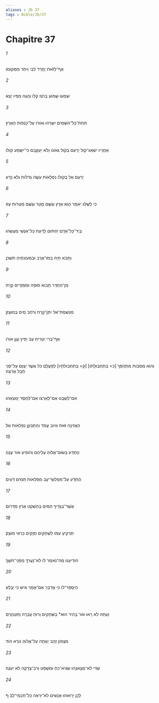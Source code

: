```yaml
---
aliases : Jb 37
tags : Bible/Jb/37
---
```


# Chapitre 37

###### 1
אַף־לְזֹאת יֶחֱרַד לִבִּי וְיִתַּר מִמְּקֹומֹו׃
###### 2
שִׁמְעוּ שָׁמֹועַ בְּרֹגֶז קֹלֹו וְהֶגֶה מִפִּיו יֵצֵא׃
###### 3
תַּחַת־כָּל־הַשָּׁמַיִם יִשְׁרֵהוּ וְאֹורֹו עַל־כַּנְפֹות הָאָרֶץ׃
###### 4
אַחֲרָיו יִשְׁאַג־קֹול יַרְעֵם בְּקֹול גְּאֹונֹו וְלֹא יְעַקְּבֵם כִּי־יִשָּׁמַע קֹולֹו׃
###### 5
יַרְעֵם אֵל בְּקֹולֹו נִפְלָאֹות עֹשֶׂה גְדֹלֹות וְלֹא נֵדָע׃
###### 6
כִּי לַשֶּׁלַג יֹאמַר הֱוֵא אָרֶץ וְגֶשֶׁם מָטָר וְגֶשֶׁם מִטְרֹות עֻזֹּו׃
###### 7
בְּיַד־כָּל־אָדָם יַחְתֹּום לָדַעַת כָּל־אַנְשֵׁי מַעֲשֵׂהוּ׃
###### 8
וַתָּבֹא חַיָּה בְמֹו־אָרֶב וּבִמְעֹונֹתֶיהָ תִשְׁכֹּן׃
###### 9
מִן־הַחֶדֶר תָּבֹוא סוּפָה וּמִמְּזָרִים קָרָה׃
###### 10
מִנִּשְׁמַת־אֵל יִתֶּן־קָרַח וְרֹחַב מַיִם בְּמוּצָק׃
###### 11
אַף־בְּרִי יַטְרִיחַ עָב יָפִיץ עֲןַן אֹורֹו׃
###### 12
וְהוּא מְסִבֹּות מִתְהַפֵּךְ [כ= בְּתַחְבּוּלָתֹו] [ק= בְּתַחְבּוּלֹתָיו] לְפָעֳלָם כֹּל אֲשֶׁר יְצַוֵּם עַל־פְּנֵי תֵבֵל אָרְצָה׃
###### 13
אִם־לְשֵׁבֶט אִם־לְאַרְצֹו אִם־לְחֶסֶד יַמְצִאֵהוּ׃
###### 14
הַאֲזִינָה זֹּאת אִיֹּוב עֲמֹד וְהִתְבֹּוןֵן נִפְלְאֹות אֵל׃
###### 15
הֲתֵדַע בְּשׂוּם־אֱלֹוהַּ עֲלֵיהֶם וְהֹופִיעַ אֹור עֲנָנֹו׃
###### 16
הֲתֵדַע עַל־מִפְלְשֵׂי־עָב מִפְלְאֹות תְּמִים דֵּעִים׃
###### 17
אֲשֶׁר־בְּגָדֶיךָ חַמִּים בְּהַשְׁקִט אֶרֶץ מִדָּרֹום׃
###### 18
תַּרְקִיעַ עִמֹּו לִשְׁחָקִים חֲזָקִים כִּרְאִי מוּצָק׃
###### 19
הֹודִיעֵנוּ מַה־נֹּאמַר לֹו לֹא־נַעֲרֹךְ מִפְּנֵי־חֹשֶׁךְ׃
###### 20
הַיְסֻפַּר־לֹו כִּי אֲדַבֵּר אִם־אָמַר אִישׁ כִּי יְבֻלָּע׃
###### 21
וְעַתָּה לֹא רָאוּ אֹור בָּהִיר הוּא* בַּשְּׁחָקִים וְרוּחַ עָבְרָה וַתְּטַהֲרֵם׃
###### 22
מִצָּפֹון זָהָב יֶאֱתֶה עַל־אֱלֹוהַּ נֹורָא הֹוד׃
###### 23
שַׁדַּי לֹא־מְצָאנֻהוּ שַׂגִּיא־כֹחַ וּמִשְׁפָּט וְרֹב־צְדָקָה לֹא יְעַנֶּה׃
###### 24
לָכֵן יְרֵאוּהוּ אֲנָשִׁים לֹא־יִרְאֶה כָּל־חַכְמֵי־לֵב׃ ף
